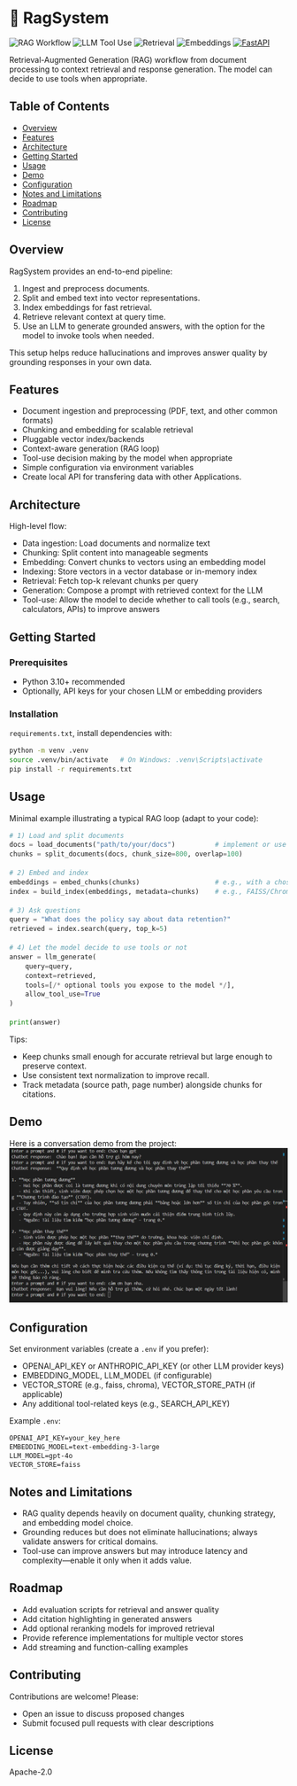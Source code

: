 # 🔎 RagSystem

<p align="left">
  <img src="https://img.shields.io/badge/RAG-Workflow-8A2BE2?style=for-the-badge" alt="RAG Workflow">
  <img src="https://img.shields.io/badge/LLM-Tool%20Use-00A39B?style=for-the-badge" alt="LLM Tool Use">
  <img src="https://img.shields.io/badge/Retrieval-Top--k-FF8C00?style=for-the-badge" alt="Retrieval">
  <img src="https://img.shields.io/badge/Embeddings-Vector-228B22?style=for-the-badge" alt="Embeddings">
  <a href="https://fastapi.tiangolo.com/">
    <img src="https://img.shields.io/badge/FastAPI-009688?style=for-the-badge&logo=fastapi&logoColor=white" alt="FastAPI">
  </a>
</p>

Retrieval-Augmented Generation (RAG) workflow from document processing to context retrieval and response generation. The model can decide to use tools when appropriate.

## Table of Contents
- [Overview](#overview)
- [Features](#features)
- [Architecture](#architecture)
- [Getting Started](#getting-started)
- [Usage](#usage)
- [Demo](#demo)
- [Configuration](#configuration)
- [Notes and Limitations](#notes-and-limitations)
- [Roadmap](#roadmap)
- [Contributing](#contributing)
- [License](#license)

## Overview
RagSystem provides an end-to-end pipeline:
1. Ingest and preprocess documents.
2. Split and embed text into vector representations.
3. Index embeddings for fast retrieval.
4. Retrieve relevant context at query time.
5. Use an LLM to generate grounded answers, with the option for the model to invoke tools when needed.

This setup helps reduce hallucinations and improves answer quality by grounding responses in your own data.

## Features
- Document ingestion and preprocessing (PDF, text, and other common formats)
- Chunking and embedding for scalable retrieval
- Pluggable vector index/backends
- Context-aware generation (RAG loop)
- Tool-use decision making by the model when appropriate
- Simple configuration via environment variables
- Create local API for transfering data with other Applications.

## Architecture
High-level flow:
- Data ingestion: Load documents and normalize text
- Chunking: Split content into manageable segments
- Embedding: Convert chunks to vectors using an embedding model
- Indexing: Store vectors in a vector database or in-memory index
- Retrieval: Fetch top-k relevant chunks per query
- Generation: Compose a prompt with retrieved context for the LLM
- Tool-use: Allow the model to decide whether to call tools (e.g., search, calculators, APIs) to improve answers

## Getting Started

### Prerequisites
- Python 3.10+ recommended
- Optionally, API keys for your chosen LLM or embedding providers

### Installation
`requirements.txt`, install dependencies with:
```bash
python -m venv .venv
source .venv/bin/activate   # On Windows: .venv\Scripts\activate
pip install -r requirements.txt
```

## Usage

Minimal example illustrating a typical RAG loop (adapt to your code):

```python
# 1) Load and split documents
docs = load_documents("path/to/your/docs")          # implement or use a loader
chunks = split_documents(docs, chunk_size=800, overlap=100)

# 2) Embed and index
embeddings = embed_chunks(chunks)                   # e.g., with a chosen embedding model
index = build_index(embeddings, metadata=chunks)    # e.g., FAISS/Chroma/other

# 3) Ask questions
query = "What does the policy say about data retention?"
retrieved = index.search(query, top_k=5)

# 4) Let the model decide to use tools or not
answer = llm_generate(
    query=query,
    context=retrieved,
    tools=[/* optional tools you expose to the model */],
    allow_tool_use=True
)

print(answer)
```

Tips:
- Keep chunks small enough for accurate retrieval but large enough to preserve context.
- Use consistent text normalization to improve recall.
- Track metadata (source path, page number) alongside chunks for citations.

## Demo

Here is a conversation demo from the project:
![Conversation Demo](DemoImages/conversation.png)

## Configuration

Set environment variables (create a `.env` if you prefer):
- OPENAI_API_KEY or ANTHROPIC_API_KEY (or other LLM provider keys)
- EMBEDDING_MODEL, LLM_MODEL (if configurable)
- VECTOR_STORE (e.g., faiss, chroma), VECTOR_STORE_PATH (if applicable)
- Any additional tool-related keys (e.g., SEARCH_API_KEY)

Example `.env`:
```
OPENAI_API_KEY=your_key_here
EMBEDDING_MODEL=text-embedding-3-large
LLM_MODEL=gpt-4o
VECTOR_STORE=faiss
```

## Notes and Limitations
- RAG quality depends heavily on document quality, chunking strategy, and embedding model choice.
- Grounding reduces but does not eliminate hallucinations; always validate answers for critical domains.
- Tool-use can improve answers but may introduce latency and complexity—enable it only when it adds value.

## Roadmap
- Add evaluation scripts for retrieval and answer quality
- Add citation highlighting in generated answers
- Add optional reranking models for improved retrieval
- Provide reference implementations for multiple vector stores
- Add streaming and function-calling examples

## Contributing
Contributions are welcome! Please:
- Open an issue to discuss proposed changes
- Submit focused pull requests with clear descriptions

## License
Apache-2.0
